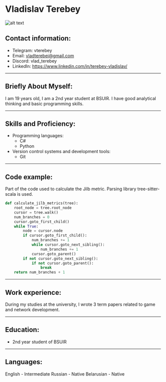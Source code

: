 # Vladislav Terebey
![alt text](https://avatars.githubusercontent.com/u/49286138?v=4)
## Contact information:
- Telegram: vterebey
- Email: vladterebei@gmail.com
- Discord: vlad_terebey
- LinkedIn: https://www.linkedin.com/in/terebey-vladislav/

---

## Briefly About Myself:
I am 19 years old, I am a 2nd year student at BSUIR. I have good analytical thinking and basic programming skills.

---

## Skills and Proficiency:
- Programming languages: 
    * С#
    * Python
- Version control systems and development tools:
    * Git

---

## Code example:
Part of the code used to calculate the Jilb metric. Parsing library tree-sitter-scala is used.
``` python
def calculate_jilb_metrics(tree):
    root_node = tree.root_node
    cursor = tree.walk()
    num_branches = 0
    cursor.goto_first_child()
    while True:
        node = cursor.node
        if cursor.goto_first_child():
            num_branches += 1
            while cursor.goto_next_sibling():
                num_branches += 1
            cursor.goto_parent()
        if not cursor.goto_next_sibling():
            if not cursor.goto_parent():
                break
    return num_branches + 1 
```

---

## Work experience:
During my studies at the university, I wrote 3 term papers related to game and network development.

---

## Education:
- 2nd year student of BSUIR

---

## Languages:
English - Intermediate
Russian - Native
Belarusian - Native

